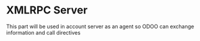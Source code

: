 XMLRPC Server
=============

This part will be used in account server as an agent so ODOO can exchange
information and call directives
